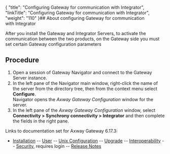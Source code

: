 {
    "title": "Configuring Gateway for communication with Integrator",
    "linkTitle": "Configuring Gateway for communication with Integrator",
    "weight": "110"
}## About configuring Gateway for communication with Integrator

After you install the Gateway and Integrator Servers, to activate the communication between the two products, on the Gateway side you must set certain Gateway configuration parameters

## Procedure

1.  Open a session of Gateway Navigator and connect to the Gateway Server instance.
2.  In the left pane of the Navigator main window, right-click the name of the server from the directory tree, then from the context menu select **Configure**.  
    Navigator opens the *Axway Gateway Configuration* window for the server.
3.  In the left pane of the *Axway Gateway Configuration* window, select
    **Connectivity > Synchrony connectivity > Integrator** and then complete the fields in the right pane.

Links to documentation set for Axway Gateway <span class="mc-variable axway_variables.Release_Number variable">6.17.3</span>:

-   [Installation](#) -- [User](#) -- [Unix Configuration](#) -- [Upgrade](#) -- [Interoperability](#) -- [Security](#), requires login -- [Release Notes](#)
